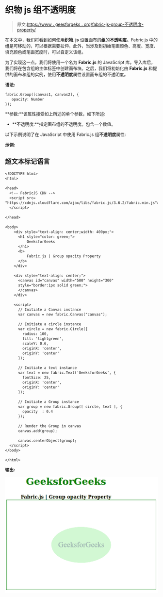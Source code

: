 # 织物 js 组不透明度

> 原文:[https://www . geesforgeks . org/fabric-js-group-不透明度-property/](https://www.geeksforgeeks.org/fabric-js-group-opacity-property/)

在本文中，我们将看到如何使用**织物. js** 设置画布的**组**的**不透明度**。Fabric.js 中的组是可移动的，可以根据需要拉伸。此外，当涉及到初始笔画颜色、高度、宽度、填充颜色或笔画宽度时，可以自定义该组。

为了实现这一点，我们将使用一个名为 **Fabric.js** 的 JavaScript 库。导入库后，我们将在包含组的主体标签中创建画布块。之后，我们将初始化由 **Fabric.js** 和提供的画布和组的实例，使用**不透明度**属性设置画布组的不透明度。

**语法:**

```
fabric.Group([canvas1, canvas2], {
   opacity: Number
});
```

**参数:**该属性接受如上所述的单个参数，如下所述:

*   **不透明度:**指定画布组的不透明度。包含一个数值。

以下示例说明了在 JavaScript 中使用 Fabric.js 组**不透明度**属性:

**示例:**

## 超文本标记语言

```
<!DOCTYPE html>
<html>

<head>
  <!-- FabricJS CDN -->
  <script src=
"https://cdnjs.cloudflare.com/ajax/libs/fabric.js/3.6.2/fabric.min.js">
  </script>

</head>

<body>
    <div style="text-align: center;width: 400px;">
      <h1 style="color: green;">
          GeeksforGeeks
      </h1>
      <b>
          Fabric.js | Group opacity Property
      </b>
    </div>

    <div style="text-align: center;">
      <canvas id="canvas" width="500" height="300"
      style="border:1px solid green;">
      </canvas>
    </div>

    <script>
      // Initiate a Canvas instance
      var canvas = new fabric.Canvas("canvas");

      // Initiate a circle instance
      var circle = new fabric.Circle({
        radius: 100,
        fill: 'lightgreen',
        scaleY: 0.6,
        originX: 'center',
        originY: 'center'
      });

      // Initiate a text instance
      var text = new fabric.Text('GeeksforGeeks', {
        fontSize: 25,
        originX: 'center',
        originY: 'center'
      });

      // Initiate a Group instance
      var group = new fabric.Group([ circle, text ], {  
        opacity  : 0.4 
      });

      // Render the Group in canvas
      canvas.add(group);

      canvas.centerObject(group);
  </script>
</body>

</html>
```

**输出:**

![](img/55497115d6dab90012207007313fec52.png)